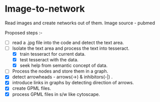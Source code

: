 Image-to-network
================

Read images and create networks out of them. Image source - pubmed

Proposed steps :-
- [ ] read a .jpg file into the code and detect the text area.
- [ ] Isolate the text area and process the text into tesseract. 
  - [x] train tesseract for current data.
  - [x] test tesseract with the data.
  - [x] seek help from semantic concept of data. 
- [ ]  Process the nodes and store them in a graph.
- [x] detect arrowheads - arrows(->) & inhibitors(-|) .
- [x] introduce links in graphs by detecting direction of arrows.
- [x] create GPML files.
- [x] process GPML files in s/w like cytoscape.
